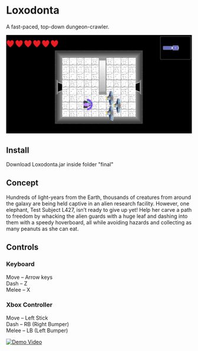 # Loxodonta
A fast-paced, top-down dungeon-crawler.

![Alt text](screenshots/screen.png?raw=true "Gameplay image")

## Install
Download Loxodonta.jar inside folder "final" 

## Concept

Hundreds of light-years from the Earth, thousands of creatures from 
around the galaxy are being held captive in an alien research facility. 
However, one elephant, Test Subject L427, isn’t ready to give up yet! 
Help her carve a path to freedom by whacking the alien guards with a 
huge leaf and dashing into them with a speedy hoverboard, all while 
avoiding hazards and collecting as many peanuts as she can eat.

## Controls

### Keyboard
Move – Arrow keys  
Dash – Z  
Melee – X  

### Xbox Controller
Move – Left Stick  
Dash – RB (Right Bumper)  
Melee – LB (Left Bumper)  

[![Demo Video](https://img.youtube.com/vi/KSbxcX6oGYI/maxresdefault.jpg)](https://www.youtube.com/watch?v=KSbxcX6oGYI)

